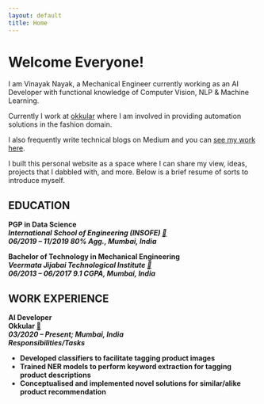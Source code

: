 ```yaml
---
layout: default
title: Home
---
```


# Welcome Everyone!

I am Vinayak Nayak, a Mechanical Engineer currently working as an AI Developer with functional knowledge of Computer Vision, NLP & Machine Learning. 

Currently I work at [okkular](https://www.okkular.io/) where I am involved in providing automation solutions in the fashion domain. 

I also frequently write technical blogs on Medium and you can [see my work here](https://nayakvinayak95.medium.com/). 

I built this personal website as a space where I can share my view, ideas, projects that I dabbled with, and more. Below is a brief resume of sorts to introduce myself.

## EDUCATION

<p>
<b>PGP in Data Science<b><br>
<i>International School of Engineering (INSOFE) <a href="https://www.insofe.edu.in/">🔗</a></i><br>
<i>06/2019 – 11/2019 80% Agg., Mumbai, India</i></p>

<p>
<b>Bachelor of Technology in Mechanical Engineering<b><br>
<i>Veermata Jijabai Technological Institute <a href="http://vjti.ac.in/">🔗</a></i><br>
<i>06/2013 – 06/2017 9.1 CGPA, Mumbai, India</i></p>

## WORK EXPERIENCE

<p>
<b>AI Developer</b><br>
<b>Okkular <a href="https://www.okkular.io/">🔗</a></b><br>
<i>03/2020 – Present; Mumbai, India</i><br>
<i>Responsibilities/Tasks</i><br>
<ul>
<li>Developed classifiers to facilitate tagging product images</li>
<li>Trained NER models to perform keyword extraction for tagging product descriptions</li>
<li>Conceptualised and implemented novel solutions for similar/alike product recommendation</li>
</ul>


<!-- <div class="posts">
  {% for post in paginator.posts %}
  <div class="post">
    <h1 class="post-title">
      <a href="{{ post.url }}">
        {{ post.title }}
      </a>
    </h1>

    <span class="post-date">{{ post.date | date_to_string }}</span>

    {{ post.content }}
  </div>
  {% endfor %}
</div>

<div class="pagination">
  {% if paginator.next_page %}
    <a class="pagination-item older" href="{{ site.baseurl }}page{{paginator.next_page}}">Older</a>
  {% else %}
    <span class="pagination-item older">Older</span>
  {% endif %}
  {% if paginator.previous_page %}
    {% if paginator.page == 2 %}
      <a class="pagination-item newer" href="{{ site.baseurl }}">Newer</a>
    {% else %}
      <a class="pagination-item newer" href="{{ site.baseurl }}page{{paginator.previous_page}}">Newer</a>
    {% endif %}
  {% else %}
    <span class="pagination-item newer">Newer</span>
  {% endif %}
</div> -->

